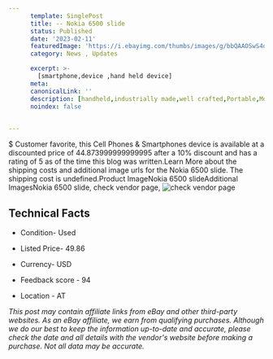 ```yaml
---
      template: SinglePost
      title: -- Nokia 6500 slide
      status: Published
      date: '2023-02-11'
      featuredImage: 'https://i.ebayimg.com/thumbs/images/g/bbQAAOSwS4djPMAg/s-l225.jpg'
      category: News , Updates

      excerpt: >-
        [smartphone,device ,hand held device]
      meta:
      canonicalLink: ''
      description: [handheld,industrially made,well crafted,Portable,Mobile,Compact,Convenient,Lightweight,Maneuverable,Man-portable,Miniature,Carriable,Hand-held,Light,Holdable,Transportable,Mobile device,Pocket-sized,On-the-go,Wireless,Cordless,Compact size,Convenient size, smartphone,device ,hand held device]
      noindex: false

        
---
```

$
    Customer favorite, this Cell Phones & Smartphones device is available at a discounted price of 44.873999999999995 after a 10% discount and has a rating of 5 as of the time this blog was written.Learn More about the shipping costs and additional image urls for the Nokia 6500 slide. The shipping cost is undefined.Product ImageNokia 6500 slideAdditional ImagesNokia 6500 slide, check vendor page, ![check vendor page](https://origin-galleryplus.ebayimg.com/ws/web/195395694076_2_0_1/225x225.jpg,https://origin-galleryplus.ebayimg.com/ws/web/195395694076_3_0_1/225x225.jpg,https://origin-galleryplus.ebayimg.com/ws/web/195395694076_4_0_1/225x225.jpg,https://origin-galleryplus.ebayimg.com/ws/web/195395694076_5_0_1/225x225.jpg,https://origin-galleryplus.ebayimg.com/ws/web/195395694076_6_0_1/225x225.jpg,https://origin-galleryplus.ebayimg.com/ws/web/195395694076_7_0_1/225x225.jpg,https://origin-galleryplus.ebayimg.com/ws/web/195395694076_8_0_1/225x225.jpg,https://origin-galleryplus.ebayimg.com/ws/web/195395694076_9_0_1/225x225.jpg)
    
    

 ## Technical Facts 



     
      

 - Condition- Used 


      

 - Listed Price- 49.86 


      

 - Currency- USD 


      

 - Feedback score - 94 


      

 - Location - AT 


      
      

 *_This post may contain affiliate links from eBay and other third-party websites. As an eBay affiliate, we earn from qualifying purchases. Although we do our best to keep the information up-to-date and accurate, please check the date and all details with the vendor's website before making a purchase. Not all data may be accurate._*



    
    
    
    
    